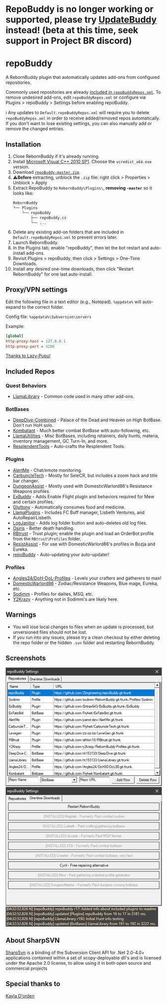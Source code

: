 # RepoBuddy is no longer working or supported, please try [UpdateBuddy](https://loader.updatebuddy.net/UpdateBuddy.zip) instead! (beta at this time, seek support in Project BR discord)

# repoBuddy

A RebornBuddy plugin that automatically updates add-ons from configured repositories.

Commonly used repositories are already [included in `repoBuddyRepos.xml`](#included-repos). To remove undesired add-ons, edit `repoBuddyRepos.xml` or configure via Plugins > repoBuddy > Settings before enabling repoBuddy.

ℹ️ Any updates to `Default.repoBuddyRepos.xml` will require you to delete `repoBuddyRepos.xml` in order to receive added/removed repos automatically. If you don't want to lose existing settings, you can also manually add or remove the changed entries.

## Installation

1. Close RebornBuddy if it's already running.
2. Install [Microsoft Visual C++ 2010 SP1](https://www.microsoft.com/en-us/download/details.aspx?id=26999). Choose the `vcredist_x64.exe` version.
3. Download [`repoBuddy-master.zip`](https://github.com/Zimgineering/repoBuddy/archive/master.zip).
4. ⚠️**Before** extracting, unblock the `.zip` file: right click > Properties > Unblock > Apply
5. Extract RepoBuddy to `RebornBuddy\Plugins\`, **removing `-master`** so it looks like:
   ```
   RebornBuddy
   └── Plugins
       └── repoBuddy
           ├── repoBuddy.cs
           └── ...
   ```
6. Delete any existing add-on folders that are included in `Default.repoBuddyRepos.xml` to prevent errors later.
7. Launch RebornBuddy.
8. In the Plugins tab, enable "repoBuddy", then let the bot restart and auto-install add-ons.
9. Revisit Plugins > repoBuddy, then click > Settings > One-Time Downloads.
10. Install any desired one-time downloads, then click "Restart RebornBuddy" for one last auto-install.

## Proxy/VPN settings

Edit the following file in a text editor (e.g., Notepad). `%appdata%` will auto-expand to the correct folder.

Config file: `%appdata%\Subversion\servers`

Example:

```ini
[global]
http-proxy-host = 127.0.0.1
http-proxy-port = 4200
```

[Thanks to Lazy-Pupu!](https://github.com/Zimgineering/repoBuddy/issues/10#issuecomment-1100777062)

## Included Repos

### Quest Behaviors

- [LlamaLibrary](https://github.com/nt153133/__LlamaLibrary) - Common code used in many other add-ons.

### BotBases

- [DeepDive-Combined](https://github.com/nt153133/DeepDive) - Palace of the Dead and Heaven on High BotBase. Don't run HoH solo.
- [Kombatant](https://github.com/akira0245/Kombatant) - Much better combat BotBase with auto-following, etc.
- [LlamaUtilities](https://github.com/nt153133/LlamaUtilities) - Misc BotBases, including retainers, daily hunts, materia, inventory management, GC Turn-In, and more.
- [ResplendentTools](https://github.com/Sykel/ResplendentTools) - Auto-crafts the Resplendent Tools.

### Plugins

- [AlertMe](https://github.com/parrot-dev/AlertMe) - Chat/emote monitoring.
- [CarbuncleTech](https://github.com/nt153133/CarbuncleTech) - Mostly for SeleCR, but includes a zoom hack and title bar changer.
- [DungeonAssist](https://github.com/BurnUnit83/DungeonAssist) - Mostly used with DomesticWarlord86's Resistance Weapons profiles.
- [ExBuddy](https://github.com/Entrax643/ExBuddy) - Adds Enable Flight plugin and behaviors required for Mew and certain profiles.
- [Gluttony](https://github.com/domesticwarlord86/Gluttony) - Automatically consumes food and medicine.
- [LlamaPlugins](https://github.com/nt153133/LlamaPlugins) - Includes FC Buff manager, Lisbeth Ventures, and AutoRepairLisbeth.
- [LogJanitor](https://github.com/bismuth-dev/LogJanitor) - Adds log folder button and auto-deletes old log files.
- [Osiris](https://github.com/domesticwarlord86/Osiris) - Better death handling.
- [RBtrust](https://github.com/athlon18/RBtrust) - Trust plugin; enable the plugin and load an OrderBot profile from the `RBtrust\Profiles` folder.
- [ResistAssist](https://github.com/BurnUnit83/ResistAssist) - For use with DomesticWarlord86's profiles in Bozja and Eureka.
- [repoBuddy](https://github.com/Zimgineering/repoBuddy) - Auto-updating your auto-updater!

### Profiles

- [Angles24/DoH-DoL-Profiles](https://github.com/Angles24/DoH-DoL-Profiles) - Levels your crafters and gatherers to max!
- [DomesticWarlord86](https://github.com/domesticwarlord86/RebornProfiles) - Zodiac/Resistance Weapons, Blue mage, Eureka, etc.
- [Sodimm](https://github.com/sodimm/RebornBuddy/tree/master/Profiles/Sodimm) - Profiles for dailies, MSQ, etc.
- [Y2Krazy](https://github.com/y2krazy/RebornBuddy-Profiles) - Anything not in Sodimm's are likely here.

## Warnings

- You will lose local changes to files when an update is processed, but unversioned files should not be lost.
- If you run into any issues, please try a clean checkout by either deleting the repo folder or the hidden `.svn` folder and restarting RebornBuddy.

## Screenshots

![](Images/repoBuddyGUI.png)
![](Images/repoBuddyGUI2.png)
![](Images/repoBuddyLog.png)

## About SharpSVN

[SharpSvn](https://sharpsvn.open.collab.net/) is a binding of the Subversion Client API for .Net 2.0-4.0+ applications contained within a set of xcopy-deployable dll's and is licensed under the Apache 2.0 license, to allow using it in both open source and commercial projects

## Special thanks to

[Kayla D'orden](https://github.com/nt153133)
